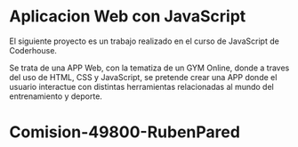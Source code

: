
# Aplicacion Web con JavaScript

El siguiente proyecto es un trabajo realizado en el curso de JavaScript de Coderhouse.

Se trata de una APP Web, con la tematiza de un GYM Online, donde a traves del uso de HTML, CSS y JavaScript, se pretende crear una APP donde el usuario interactue con distintas herramientas relacionadas al mundo del entrenamiento y deporte.


# Comision-49800-RubenPared
